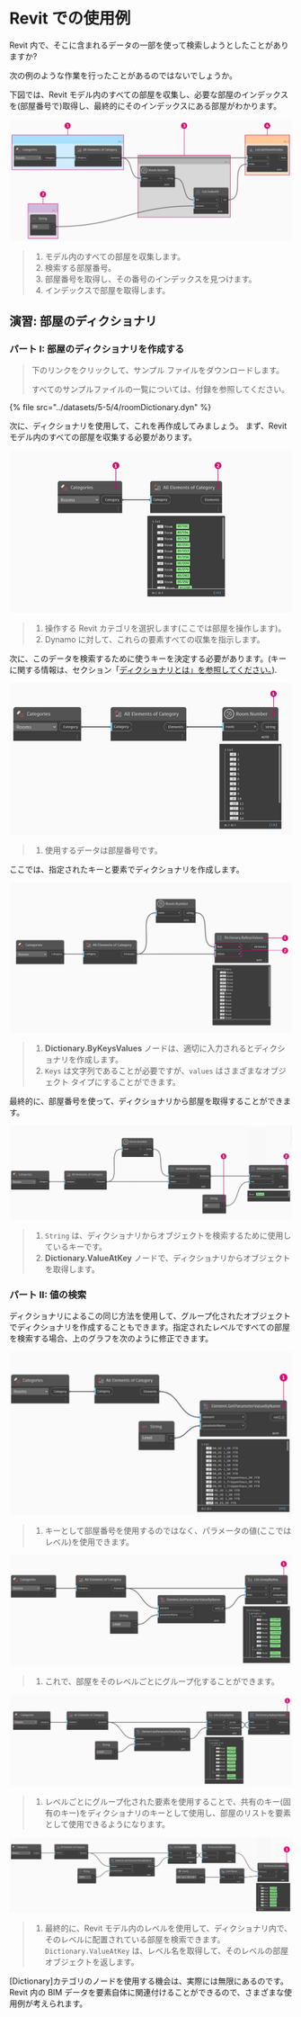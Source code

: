 # Revit での使用例

Revit 内で、そこに含まれるデータの一部を使って検索しようとしたことがありますか?

次の例のような作業を行ったことがあるのではないでしょうか。

下図では、Revit モデル内のすべての部屋を収集し、必要な部屋のインデックスを(部屋番号で)取得し、最終的にそのインデックスにある部屋がわかります。

![](<../images/5-5/4/dictionary - collect room in revit model.jpg>)

> 1. モデル内のすべての部屋を収集します。
> 2. 検索する部屋番号。
> 3. 部屋番号を取得し、その番号のインデックスを見つけます。
> 4. インデックスで部屋を取得します。

## 演習: 部屋のディクショナリ

### パート I: 部屋のディクショナリを作成する

> 下のリンクをクリックして、サンプル ファイルをダウンロードします。
>
> すべてのサンプルファイルの一覧については、付録を参照してください。

{% file src="../datasets/5-5/4/roomDictionary.dyn" %}

次に、ディクショナリを使用して、これを再作成してみましょう。 まず、Revit モデル内のすべての部屋を収集する必要があります。

![](<../images/5-5/4/dictionary - exercise I - 01.jpg>)

> 1. 操作する Revit カテゴリを選択します(ここでは部屋を操作します)。
> 2. Dynamo に対して、これらの要素すべての収集を指示します。

次に、このデータを検索するために使うキーを決定する必要があります。(キーに関する情報は、セクション「[ディクショナリとは」を参照してください。](9-1\_what-is-a-dictionary.md)).

![](<../images/5-5/4/dictionary - exercise I - 02.jpg>)

> 1. 使用するデータは部屋番号です。

ここでは、指定されたキーと要素でディクショナリを作成します。

![](<../images/5-5/4/dictionary - exercise I - 03.jpg>)

> 1. **Dictionary.ByKeysValues** ノードは、適切に入力されるとディクショナリを作成します。
> 2. `Keys` は文字列であることが必要ですが、`values` はさまざまなオブジェクト タイプにすることができます。

最終的に、部屋番号を使って、ディクショナリから部屋を取得することができます。

![](<../images/5-5/4/dictionary - exercise I - 04.jpg>)

> 1. `String` は、ディクショナリからオブジェクトを検索するために使用しているキーです。
> 2. **Dictionary.ValueAtKey** ノードで、ディクショナリからオブジェクトを取得します。

### パート II: 値の検索

ディクショナリによるこの同じ方法を使用して、グループ化されたオブジェクトでディクショナリを作成することもできます。指定されたレベルですべての部屋を検索する場合、上のグラフを次のように修正できます。

![](<../images/5-5/4/dictionary - exercise II - 01.jpg>)

> 1. キーとして部屋番号を使用するのではなく、パラメータの値(ここではレベル)を使用できます。

![](<../images/5-5/4/dictionary - exercise II - 02.jpg>)

> 1. これで、部屋をそのレベルごとにグループ化することができます。

![](<../images/5-5/4/dictionary - exercise II - 03.jpg>)

> 1. レベルごとにグループ化された要素を使用することで、共有のキー(固有のキー)をディクショナリのキーとして使用し、部屋のリストを要素として使用できるようになります。

![](<../images/5-5/4/dictionary - exercise II - 04.jpg>)

> 1. 最終的に、Revit モデル内のレベルを使用して、ディクショナリ内で、そのレベルに配置されている部屋を検索できます。`Dictionary.ValueAtKey` は、レベル名を取得して、そのレベルの部屋オブジェクトを返します。

[Dictionary]カテゴリのノードを使用する機会は、実際には無限にあるのです。Revit 内の BIM データを要素自体に関連付けることができるので、さまざまな使用例が考えられます。
